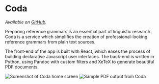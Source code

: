 # Coda

_Available on [GitHub](https://github.com/kdelwat/coda)._

Preparing reference grammars is an essential part of linguistic research. Coda
is a service which simplifies the creation of professional-looking reference
grammars from plain text sources.

The front-end of the app is built with React, which eases the process of
building declarative Javascript user interfaces. The back-end is written in
Python, using Pandoc with custom filters and XeTeX to generate beautiful PDF
documents.

![Screenshot of Coda home screen](/images/Coda1.jpg)
![Sample PDF output from Coda](/images/Coda2.jpg)
